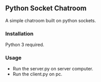 ## Python Socket Chatroom

A simple chatroom built on python sockets.

### Installation

Python 3 required.

### Usage

- Run the server.py on server computer.
- Run the client.py on pc.
